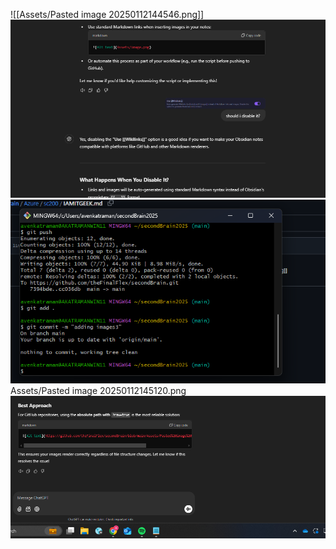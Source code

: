 ![[Assets/Pasted image 20250112144546.png]]![](Assets/Pasted%20image%2020250112144929.png)![](Assets/Pasted%20image%2020250112145120.png)Assets/Pasted image 20250112145120.png![](attachments/Pasted%20image%2020250112145448.png)